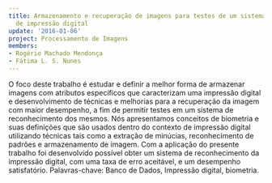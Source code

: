 ```yaml
---
title: Armazenamento e recuperação de imagens para testes de um sistema de reconhecimento
  de impressão digital
update: '2016-01-06'
project: Processamento de Imagens
members:
- Rogério Machado Mendonça
- Fátima L. S. Nunes
---
```


O foco deste trabalho é estudar e definir a melhor forma de armazenar imagens com atributos específicos que caracterizam uma impressão digital e desenvolvimento de técnicas e melhorias para a recuperação da imagem com maior desempenho, a fim de permitir testes em um sistema de reconhecimento dos mesmos. Nós apresentamos conceitos de biometria e suas definições que são usados ​​dentro do contexto de impressão digital utilizando técnicas tais como a extração de minúcias, reconhecimento de padrões e armazenamento de imagem. Com a aplicação do presente trabalho foi desenvolvido possível obter um sistema de reconhecimento da impressão digital, com uma taxa de erro aceitável, e um desempenho satisfatório.
Palavras-chave: Banco de Dados, Impressão digital, biometria.

 
